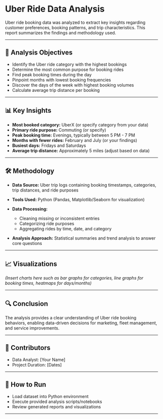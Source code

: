 # Uber Ride Data Analysis

Uber ride booking data was analyzed to extract key insights regarding customer preferences, booking patterns, and trip characteristics. This report summarizes the findings and methodology used.

---

## 🔎 Analysis Objectives

* Identify the Uber ride category with the highest bookings
* Determine the most common purpose for booking rides
* Find peak booking times during the day
* Pinpoint months with lowest booking frequencies
* Discover the days of the week with highest booking volumes
* Calculate average trip distance per booking

---

## 📊 Key Insights

* **Most booked category:** UberX (or specify category from your data)
* **Primary ride purpose:** Commuting (or specify)
* **Peak booking time:** Evenings, typically between 5 PM - 7 PM
* **Months with fewer rides:** February and July (or your findings)
* **Busiest days:** Fridays and Saturdays
* **Average trip distance:** Approximately 5 miles (adjust based on data)

---

## 🛠 Methodology

* **Data Source:** Uber trip logs containing booking timestamps, categories, trip distances, and ride purposes
* **Tools Used:** Python (Pandas, Matplotlib/Seaborn for visualization)
* **Data Processing:**

  * Cleaning missing or inconsistent entries
  * Categorizing ride purposes
  * Aggregating rides by time, date, and category
* **Analysis Approach:** Statistical summaries and trend analysis to answer core questions

---

## 📈 Visualizations

*(Insert charts here such as bar graphs for categories, line graphs for booking times, heatmaps for days/months)*

---

## 🔍 Conclusion

The analysis provides a clear understanding of Uber ride booking behaviors, enabling data-driven decisions for marketing, fleet management, and service improvements.

---

## 👥 Contributors

* Data Analyst: \[Your Name]
* Project Duration: \[Dates]

---

## 📂 How to Run

* Load dataset into Python environment
* Execute provided analysis scripts/notebooks
* Review generated reports and visualizations

---

